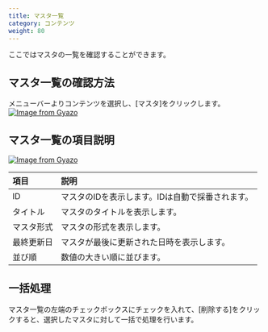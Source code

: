 ```yaml
---
title: マスタ一覧
category: コンテンツ
weight: 80
---
```


ここではマスタの一覧を確認することができます。

## マスタ一覧の確認方法
メニューバーよりコンテンツを選択し、[マスタ]をクリックします。
[![Image from Gyazo](https://t.gyazo.com/teams/diverta/ad3af22525712239c2beb09ea6f94780.png)](https://diverta.gyazo.com/ad3af22525712239c2beb09ea6f94780)

## マスタ一覧の項目説明
[![Image from Gyazo](https://t.gyazo.com/teams/diverta/7a843f724e1e5429c160ef222c239c26.png)](https://diverta.gyazo.com/7a843f724e1e5429c160ef222c239c26)

|項目   |説明  |
| :--- | :--- |
|ID|マスタのIDを表示します。IDは自動で採番されます。|
|タイトル|マスタのタイトルを表示します。|
|マスタ形式|マスタの形式を表示します。|
|最終更新日|マスタが最後に更新された日時を表示します。|
|並び順|数値の大きい順に並びます。|

## 一括処理
マスタ一覧の左端のチェックボックスにチェックを入れて、[削除する]をクリックすると、選択したマスタに対して一括で処理を行います。